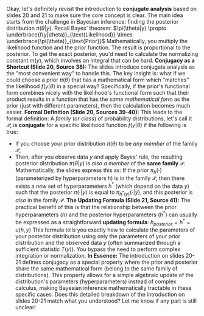 Okay, let's definitely revisit the introduction to **conjugate analysis** based on slides 20 and 21 to make sure the core concept is clear.
The main idea starts from the challenge in Bayesian inference: finding the posterior distribution $\pi(\theta|y)$. Recall Bayes' theorem:
$\pi(\theta|y) \propto \underbrace{f(y|\theta)}_{\text{Likelihood}} \times \underbrace{\pi(\theta)}_{\text{Prior}}$
Mathematically, you multiply the likelihood function and the prior function. The result is proportional to the posterior. To get the exact posterior, you'd need to calculate the normalizing constant $m(y)$, which involves an integral that can be hard.
**Conjugacy as a Shortcut (Slide 20, Source 38):**
The slides introduce conjugate analysis as the "most convenient way" to handle this. The key insight is: what if we could choose a prior $\pi(\theta)$ that has a mathematical form which "matches" the likelihood $f(y|\theta)$ in a special way?
Specifically, if the prior's functional form combines nicely with the likelihood's functional form such that their product results in a function that has the *same mathematical form* as the prior (just with different parameters), then the calculation becomes much easier.
**Formal Definition (Slide 20, Sources 39-40):**
This leads to the formal definition: A *family* (or *class*) of probability distributions, let's call it $\mathcal{P}$, is **conjugate** for a specific likelihood function $f(y|\theta)$ if the following is true:
* If you choose your prior distribution $\pi(\theta)$ to be *any member* of the family $\mathcal{P}$,
* Then, after you observe data $y$ and apply Bayes' rule, the resulting posterior distribution $\pi(\theta|y)$ is *also a member* of the **same family** $\mathcal{P}$.
Mathematically, the slides express this as: If the prior $\pi_h(\cdot)$ (parameterized by hyperparameters $h$) is in the family $\mathcal{P}$, then there exists a *new* set of hyperparameters $h^*$ (which depend on the data $y$) such that the posterior $\pi(\cdot|y)$ is equal to $\pi_{h^*(y)}(\cdot|y)$, and this posterior is *also* in the family $\mathcal{P}$.
**The Updating Formula (Slide 21, Source 41):**
The practical benefit of this is that the relationship between the prior hyperparameters ($h$) and the posterior hyperparameters ($h^*$) can usually be expressed as a straightforward **updating formula**:
$h_{posterior} = h^* = u(h, y)$
This formula tells you exactly how to calculate the parameters of your posterior distribution using only the parameters of your prior distribution and the observed data $y$ (often summarized through a sufficient statistic $T(y)$). You bypass the need to perform complex integration or normalization.
**In Essence:**
The introduction on slides 20-21 defines conjugacy as a special property where the prior and posterior share the same mathematical form (belong to the same family of distributions). This property allows for a simple algebraic update of the distribution's parameters (hyperparameters) instead of complex calculus, making Bayesian inference mathematically tractable in these specific cases.
Does this detailed breakdown of the introduction on slides 20-21 match what you understood? Let me know if any part is still unclear!